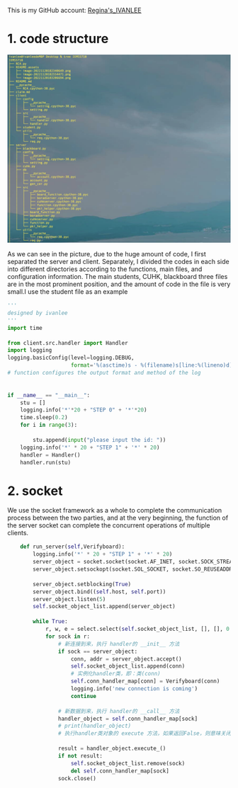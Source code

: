 This is my GitHub account: [Regina's_IVANLEE](https://github.com/Ivan990717/IEMS5710)

# 1. code structure

![image-20221120210539885](claim.assets/image-20221120210539885.png)

As we can see in the picture, due to the huge amount of code, I first separated the server and client. Separately, I divided the codes in each side into different directories according to the functions, main files, and configuration information. The main students, CUHK, blackboard three files are in the most prominent position, and the amount of code in the file is very small.I use the student file as an example

```python
'''
designed by ivanlee
'''
import time

from client.src.handler import Handler
import logging
logging.basicConfig(level=logging.DEBUG,
                    format='%(asctime)s - %(filename)s[line:%(lineno)d] - %(levelname)s: %(message)s')  # logging.basicConfig
# function configures the output format and method of the log


if __name__ == "__main__":
    stu = []
    logging.info('*'*20 + "STEP 0" + '*'*20)
    time.sleep(0.2)
    for i in range(3):

        stu.append(input("please input the id: "))
    logging.info('*' * 20 + "STEP 1" + '*' * 20)
    handler = Handler()
    handler.run(stu)
```

# 2. socket

We use the socket framework as a whole to complete the communication process between the two parties, and at the very beginning, the function of the server socket can complete the concurrent operations of multiple clients.

```python
    def run_server(self,Verifyboard):
        logging.info('*' * 20 + "STEP 1" + '*' * 20)
        server_object = socket.socket(socket.AF_INET, socket.SOCK_STREAM)
        server_object.setsockopt(socket.SOL_SOCKET, socket.SO_REUSEADDR, 1)

        server_object.setblocking(True)
        server_object.bind((self.host, self.port))
        server_object.listen(5)
        self.socket_object_list.append(server_object)

        while True:
            r, w, e = select.select(self.socket_object_list, [], [], 0.05)
            for sock in r:
                # 新连接到来，执行 handler的 __init__ 方法
                if sock == server_object:
                    conn, addr = server_object.accept()
                    self.socket_object_list.append(conn)
                    # 实例化handler类，即：类(conn)
                    self.conn_handler_map[conn] = Verifyboard(conn)
                    logging.info('new connection is coming')
                    continue

                # 新数据到来，执行 handler的 __call__ 方法
                handler_object = self.conn_handler_map[sock]
                # print(handler_object)
                # 执行handler类对象的 execute 方法，如果返回False，则意味关闭服务端与客户端的连接

                result = handler_object.execute_()
                if not result:
                    self.socket_object_list.remove(sock)
                    del self.conn_handler_map[sock]
                sock.close()
```

